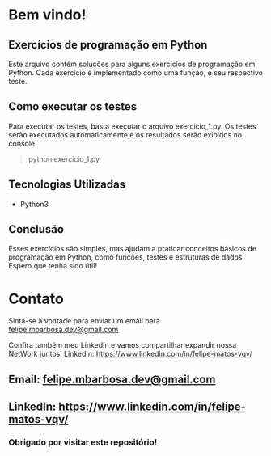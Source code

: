 # Bem vindo!

## Exercícios de programação em Python
Este arquivo contém soluções para alguns exercícios de programação em Python. Cada exercício é implementado como uma função, e seu respectivo teste.

## Como executar os testes
Para executar os testes, basta executar o arquivo exercicio_1.py. Os testes serão executados automaticamente e os resultados serão exibidos no console.

> python exercicio_1.py

## Tecnologias Utilizadas
* Python3

## Conclusão
Esses exercícios são simples, mas ajudam a praticar conceitos básicos de programação em Python, como funções, testes e estruturas de dados. Espero que tenha sido útil!

# Contato
Sinta-se à vontade para enviar um email para felipe.mbarbosa.dev@gmail.com

Confira também meu LinkedIn e vamos compartilhar expandir nossa NetWork juntos!
LinkedIn: https://www.linkedin.com/in/felipe-matos-vqv/

## Email: felipe.mbarbosa.dev@gmail.com
## LinkedIn: https://www.linkedin.com/in/felipe-matos-vqv/
### Obrigado por visitar este repositório!